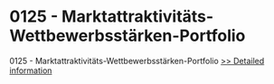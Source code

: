 # 0125 - Marktattraktivitäts-Wettbewerbsstärken-Portfolio
0125 - Marktattraktivitäts-Wettbewerbsstärken-Portfolio
[>> Detailed information](https://secure.shareit.com/shareit/product.html?productid=300986893&affiliateid=200057808)